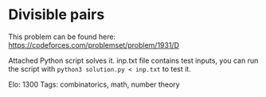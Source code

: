 # Divisible pairs

This problem can be found here: https://codeforces.com/problemset/problem/1931/D

Attached Python script solves it.
inp.txt file contains test inputs, you can run the script with 
`python3 solution.py < inp.txt` to test it.

Elo: 1300
Tags: combinatorics, math, number theory